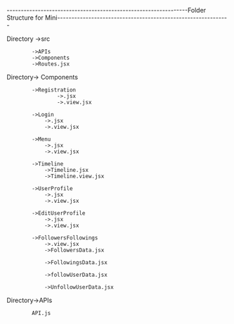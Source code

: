 

----------------------------------------------------------------Folder Structure for Mini-------------------------------------------------------------


Directory ->src

            ->APIs
            ->Components
            ->Routes.jsx






Directory-> Components

            ->Registration
                    ->.jsx
                    ->.view.jsx

            ->Login
                ->.jsx
                ->.view.jsx

            ->Menu
                ->.jsx
                ->.view.jsx

            ->Timeline
                ->Timeline.jsx
                ->Timeline.view.jsx

            ->UserProfile
                ->.jsx
                ->.view.jsx            

            ->EditUserProfile
                ->.jsx
                ->.view.jsx

            ->FollowersFollowings
                ->.view.jsx
                ->FollowersData.jsx

                ->FollowingsData.jsx

                ->followUserData.jsx

                ->UnfollowUserData.jsx

            


Directory->APIs

            API.js









            



            
